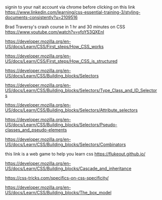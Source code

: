signin to your nait account via chrome before clicking on this link
https://www.linkedin.com/learning/css-essential-training-3/styling-documents-consistently?u=2109516

Brad Traversy's crash course in 1 hr and 30 minutes on CSS
https://www.youtube.com/watch?v=yfoY53QXEnI

https://developer.mozilla.org/en-US/docs/Learn/CSS/First_steps/How_CSS_works

https://developer.mozilla.org/en-US/docs/Learn/CSS/First_steps/How_CSS_is_structured

https://developer.mozilla.org/en-US/docs/Learn/CSS/Building_blocks/Selectors

https://developer.mozilla.org/en-US/docs/Learn/CSS/Building_blocks/Selectors/Type_Class_and_ID_Selectors

https://developer.mozilla.org/en-US/docs/Learn/CSS/Building_blocks/Selectors/Attribute_selectors

https://developer.mozilla.org/en-US/docs/Learn/CSS/Building_blocks/Selectors/Pseudo-classes_and_pseudo-elements

https://developer.mozilla.org/en-US/docs/Learn/CSS/Building_blocks/Selectors/Combinators


this link is a web game to help you learn css
https://flukeout.github.io/

https://developer.mozilla.org/en-US/docs/Learn/CSS/Building_blocks/Cascade_and_inheritance

https://css-tricks.com/specifics-on-css-specificity/

https://developer.mozilla.org/en-US/docs/Learn/CSS/Building_blocks/The_box_model



